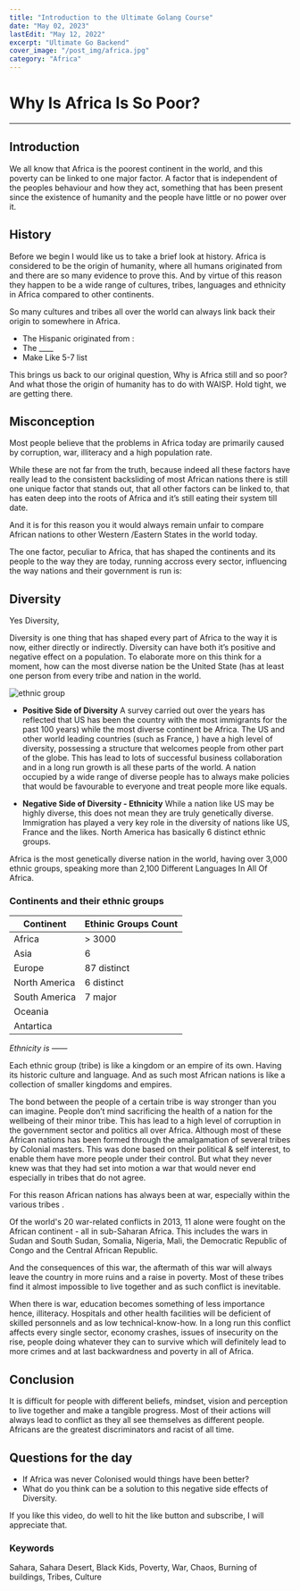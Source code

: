 ```yaml
---
title: "Introduction to the Ultimate Golang Course"
date: "May 02, 2023"
lastEdit: "May 12, 2022"
excerpt: "Ultimate Go Backend"
cover_image: "/post_img/africa.jpg"
category: "Africa"
---
```


# Why Is Africa Is So Poor?

---

## Introduction

We all know that Africa is the poorest continent in the world, and this poverty can be linked to one major factor. A factor that is independent of the peoples behaviour and how they act, something that has been present since the existence of humanity and the people have little or no power over it.

## History

Before we begin I would like us to take a brief look at history. Africa is considered to be the origin of humanity, where all humans originated from and there are so many evidence to prove this. And by virtue of this reason they happen to be a wide range of cultures, tribes, languages and ethnicity in Africa compared to other continents.

So many cultures and tribes all over the world can always link back their origin to somewhere in Africa.

- The Hispanic originated from :
- The \_\_\_\_
- Make Like 5-7 list

This brings us back to our original question, Why is Africa still and so poor?
And what those the origin of humanity has to do with WAISP.
Hold tight, we are getting there.

## Misconception

Most people believe that the problems in Africa today are primarily caused by corruption, war, illiteracy and a high population rate.

While these are not far from the truth, because indeed all these factors have really lead to the consistent backsliding of most African nations there is still one unique factor that stands out, that all other factors can be linked to, that has eaten deep into the roots of Africa and it’s still eating their system till date.

And it is for this reason you it would always remain unfair to compare African nations to other Western /Eastern States in the world today.

The one factor, peculiar to Africa, that has shaped the continents and its people to the way they are today, running accross every sector, influencing the way nations and their government is run is:

## Diversity

Yes Diversity,

Diversity is one thing that has shaped every part of Africa to the way it is now, either directly or indirectly. Diversity can have both it’s positive and negative effect on a population. To elaborate more on this think for a moment, how can the most diverse nation be the United State (has at least one person from every tribe and nation in the world.

![ethnic group](https://firebasestorage.googleapis.com/v0/b/delsu-learn.appspot.com/o/portfolio%2Fethnic.png?alt=media&token=e76a4316-5560-4674-aae7-f41614dd5a00)

- **Positive Side of Diversity**
  A survey carried out over the years has reflected that US has been the country with the most immigrants for the past 100 years) while the most diverse continent be Africa.
  The US and other world leading countries (such as France, ) have a high level of diversity, possessing a structure that welcomes people from other part of the globe. This has lead to lots of successful business collaboration and in a long run growth is all these parts of the world. A nation occupied by a wide range of diverse people has to always make policies that would be favourable to everyone and treat people more like equals.

- **Negative Side of Diversity - Ethnicity**
  While a nation like US may be highly diverse, this does not mean they are truly genetically diverse. Immigration has played a very key role in the diversity of nations like US, France and the likes. North America has basically 6 distinct ethnic groups.

Africa is the most genetically diverse nation in the world, having over 3,000 ethnic groups, speaking more than 2,100 Different Languages In All Of Africa.

### Continents and their ethnic groups

| Continent     | Ethinic Groups Count |
| ------------- | -------------------- |
| Africa        | > 3000               |
| Asia          | 6                    |
| Europe        | 87 distinct          |
| North America | 6 distinct           |
| South America | 7 major              |
| Oceania       |                      |
| Antartica     |                      |

_Ethnicity is ——_

Each ethnic group (tribe) is like a kingdom or an empire of its own. Having its historic culture and language. And as such most African nations is like a collection of smaller kingdoms and empires.

The bond between the people of a certain tribe is way stronger than you can imagine. People don’t mind sacrificing the health of a nation for the wellbeing of their minor tribe.
This has lead to a high level of corruption in the government sector and politics all over Africa.
Although most of these African nations has been formed through the amalgamation of several tribes by Colonial masters. This was done based on their political & self interest, to enable them have more people under their control. But what they never knew was that they had set into motion a war that would never end especially in tribes that do not agree.

For this reason African nations has always been at war, especially within the various tribes .

Of the world's 20 war-related conflicts in 2013, 11 alone were fought on the African continent - all in sub-Saharan Africa. This includes the wars in Sudan and South Sudan, Somalia, Nigeria, Mali, the Democratic Republic of Congo and the Central African Republic.

And the consequences of this war, the aftermath of this war will always leave the country in more ruins and a raise in poverty. Most of these tribes find it almost impossible to live together and as such conflict is inevitable.

When there is war, education becomes something of less importance hence, illiteracy. Hospitals and other health facilities will be deficient of skilled personnels and as low technical-know-how. In a long run this conflict affects every single sector, economy crashes, issues of insecurity on the rise, people doing whatever they can to survive which will definitely lead to more crimes and at last backwardness and poverty in all of Africa.

## Conclusion

It is difficult for people with different beliefs, mindset, vision and perception to live together and make a tangible progress. Most of their actions will always lead to conflict as they all see themselves as different people. Africans are the greatest discriminators and racist of all time.

## Questions for the day

- If Africa was never Colonised would things have been better?
- What do you think can be a solution to this negative side effects of Diversity.

If you like this video, do well to hit the like button and subscribe, I will appreciate that.

### Keywords

Sahara, Sahara Desert, Black Kids, Poverty, War, Chaos, Burning of buildings,
Tribes, Culture
